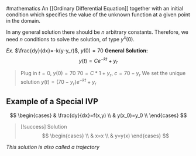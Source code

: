 #mathematics 
An [[Ordinary Differential Equation]] together with an initial condition which specifies the value of the unknown function at a given point in the domain.

In any general solution there should be $n$ arbitrary constants. Therefore, we need $n$ conditions to solve the solution, of type $y^x(0)$.

*Ex.* $\frac{dy}{dx}=-k(y-y_r)$, $y(0)=70$
	**General Solution:**$$y(t)=Ce^{-kt}+y_r$$
>	Plug in $t=0$, $y(0)=70$
>	$70=C*1+y_r$, $c=70-y_r$
>	We set the unique solution $y(t)=(70-y_r)e^{-kt}+y_r$
>	
	
## Example of a Special IVP
$$
\begin{cases}
 & \frac{dy}{dx}=f(x,y) \\
 & y(x_0)=y_0 \\
\end{cases}
$$
>[!success] Solution
>$$
>\begin{cases} \\
> & x=x \\
> & y=y(x)
>\end{cases}
$$

*This solution is also called a trajectory*
